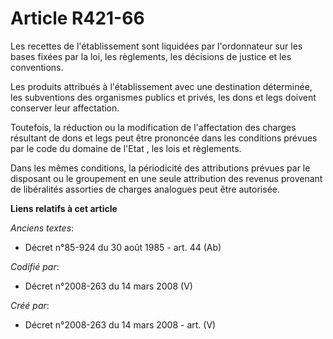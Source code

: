 # Article R421-66

Les recettes de l'établissement sont liquidées par l'ordonnateur sur les bases fixées par la loi, les règlements, les
décisions de justice et les conventions.

Les produits attribués à l'établissement avec une destination déterminée, les subventions des organismes publics et privés,
les dons et legs doivent conserver leur affectation.

Toutefois, la réduction ou la modification de l'affectation des charges résultant de dons et legs peut être prononcée dans
les conditions prévues par le code du domaine de l'Etat , les lois et règlements.

Dans les mêmes conditions, la périodicité des attributions prévues par le disposant ou le groupement en une seule attribution
des revenus provenant de libéralités assorties de charges analogues peut être autorisée.

**Liens relatifs à cet article**

_Anciens textes_:

  - Décret n°85-924 du 30 août 1985 - art. 44 (Ab)

_Codifié par_:

  - Décret n°2008-263 du 14 mars 2008 (V)

_Créé par_:

  - Décret n°2008-263 du 14 mars 2008 - art. (V)
